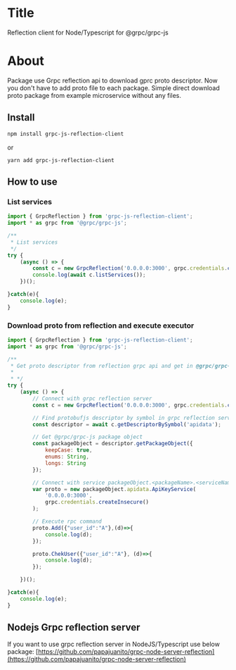 # Title
Reflection client for Node/Typescript for @grpc/grpc-js

# About
Package use Grpc reflection api to download gprc proto descriptor. Now you don't have to add proto file 
to each package. Simple direct download proto package from example microservice without any files.

## Install
```sh
npm install grpc-js-reflection-client
```

or
```
yarn add grpc-js-reflection-client
```

## How to use

### List services
```js
import { GrpcReflection } from 'grpc-js-reflection-client';
import * as grpc from '@grpc/grpc-js';

/**
 * List services
 */
try {
    (async () => {
        const c = new GrpcReflection('0.0.0.0:3000', grpc.credentials.createInsecure());
        console.log(await c.listServices());
    })();

}catch(e){
    console.log(e);
}

```

### Download proto from reflection and execute executor
```js
import { GrpcReflection } from 'grpc-js-reflection-client';
import * as grpc from '@grpc/grpc-js';

/**
 * Get proto descriptor from reflection grpc api and get in @grpc/grpc-js format
 *
 * */
try {
    (async () => {
        // Connect with grpc reflection server
        const c = new GrpcReflection('0.0.0.0:3000', grpc.credentials.createInsecure());

        // Find protobufjs descriptor by symbol in grpc reflection server
        const descriptor = await c.getDescriptorBySymbol('apidata');

        // Get @grpc/grpc-js package object
        const packageObject = descriptor.getPackageObject({
            keepCase: true,
            enums: String,
            longs: String
        });

        // Connect with service packageObject.<packageName>.<serviceName>
        var proto = new packageObject.apidata.ApiKeyService(
            '0.0.0.0:3000',
            grpc.credentials.createInsecure()
        );

        // Execute rpc command
        proto.Add({"user_id":"A"},(d)=>{
            console.log(d);
        });

        proto.ChekUser({"user_id":"A"}, (d)=>{
            console.log(d);
        });

    })();

}catch(e){
    console.log(e);
}

```

## Nodejs Grpc reflection server
If you want to use grpc reflection server in NodeJS/Typescript use below package:
[https://github.com/papajuanito/grpc-node-server-reflection](https://github.com/papajuanito/grpc-node-server-reflection)